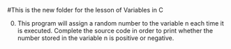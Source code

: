 #This is the new folder for the lesson of Variables in C

0. This program will assign a random number to the variable n each time it is executed. Complete the source code in order to print whether the number stored in the variable n is positive or negative.
